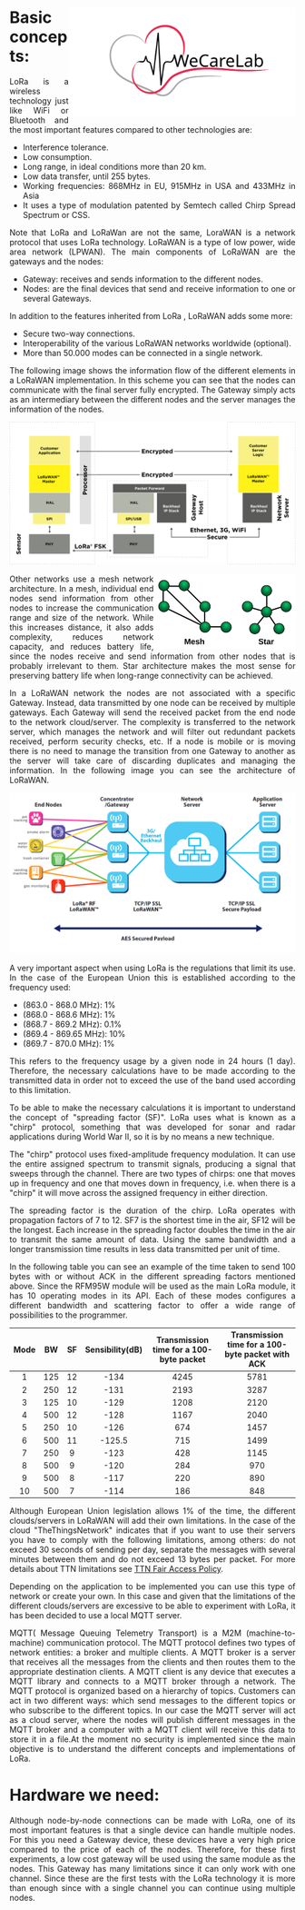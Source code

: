<div align="justify">

<img align="right" width=400 src=".corporate_resources/Logos/largo_V9_sin_fondo.svg" />

# Basic concepts:

LoRa is a wireless technology just like WiFi or Bluetooth and the most important features compared to other technologies are:
- Interference tolerance.
- Low consumption.
- Long range, in ideal conditions more than 20 km.
- Low data transfer, until 255 bytes.
- Working frequencies: 868MHz in EU, 915MHz in USA and 433MHz in Asia
- It uses a type of modulation patented by Semtech called Chirp Spread Spectrum or CSS.

Note that LoRa and LoRaWan are not the same, LoraWAN is a network protocol that uses LoRa technology. LoRaWAN is a type of low power, wide area network (LPWAN). The main components of LoRaWAN are the gateways and the nodes:
- Gateway: receives and sends information  to the different nodes.
- Nodes: are the final devices that send and receive information to one or several Gateways.

In addition to the features inherited from LoRa , LoRaWAN adds some more:
- Secure two-way connections.
- Interoperability of the various LoRaWAN networks worldwide (optional).
- More than 50.000 modes can be connected in a single network.

The following image shows the information flow of the different elements in a LoRaWAN implementation. In this scheme you can see that the nodes can communicate with the final server fully encrypted. The Gateway simply acts as an intermediary between the different nodes and the server manages the information of the nodes.

![LoRa_comunication](/res/images/LoRa_communication.svg)

<img align="right" width=250 src="/res/images/NetworkTopologies.svg" /> Other networks use a mesh network architecture. In a mesh, individual end nodes send information from other nodes to increase the communication range and size of the network. While this increases distance, it also adds complexity, reduces network capacity, and reduces battery life, since the nodes receive and send information from other nodes that is probably irrelevant to them. Star architecture makes the most sense for preserving battery life when long-range connectivity can be achieved.

In a LoRaWAN network the nodes are not associated with a specific Gateway. Instead, data transmitted by one node can be received by multiple gateways. Each Gateway will send the received packet from the end node to the network cloud/server. The complexity is transferred to the network server, which manages the network and will filter out redundant packets received, perform security checks, etc. If a node is mobile or is moving there is no need to manage the transition from one Gateway to another as the server will take care of discarding duplicates and managing the information. In the following image you can see the architecture of LoRaWAN.

![LoRa_network_architecture](/res/images/LoRa_network_architecture.png)

A very important aspect when using LoRa is the regulations that limit its use. In the case of the European Union this is established according to the frequency used:
- (863.0 - 868.0 MHz): 1%
- (868.0 - 868.6 MHz): 1%
- (868.7 - 869.2 MHz): 0.1%
- (869.4 - 869.65 MHz): 10%
- (869.7 - 870.0 MHz): 1%

This refers to the frequency usage by a given node in 24 hours (1 day). Therefore, the necessary calculations have to be made according to the transmitted data in order not to exceed the use of the band used according to this limitation.

To be able to make the necessary calculations it is important to understand the concept of "spreading factor (SF)". LoRa uses what is known as a "chirp" protocol, something that was developed for sonar and radar applications during World War II, so it is by no means a new technique.

The "chirp" protocol uses fixed-amplitude frequency modulation. It can use the entire assigned spectrum to transmit signals, producing a signal that sweeps through the channel. There are two types of chirps: one that moves up in frequency and one that moves down in frequency, i.e. when there is a "chirp" it will move across the assigned frequency in either direction.

The spreading factor is the duration of the chirp. LoRa operates with propagation factors of 7 to 12. SF7 is the shortest time in the air, SF12 will be the longest. Each increase in the spreading factor doubles the time in the air to transmit the same amount of data. Using the same bandwidth and a longer transmission time results in less data transmitted per unit of time.

In the following table you can see an example of the time taken to send 100 bytes with or without ACK in the different spreading factors mentioned above. Since the RFM95W module will be used as the main LoRa module, it has 10 operating modes in its API. Each of these modes configures a different bandwidth and scattering factor to offer a wide range of possibilities to the programmer.

| Mode | BW  | SF | Sensibility(dB) | Transmission time for a 100-byte packet | Transmission time for a 100-byte packet with ACK |
|:----:|:---:|:--:|:----------------:|:--------------------------------------:|:------------------------------------------------:|
| 1    | 125 | 12 | -134             | 4245                                   | 5781                                             |
| 2    | 250 | 12 | -131             | 2193                                   | 3287                                             |
| 3    | 125 | 10 | -129             | 1208                                   | 2120                                             |
| 4    | 500 | 12 | -128             | 1167                                   | 2040                                             |
| 5    | 250 | 10 | -126             | 674                                    | 1457                                             |
| 6    | 500 | 11 | -125.5           | 715                                    | 1499                                             |
| 7    | 250 | 9  | -123             | 428                                    | 1145                                             |
| 8    | 500 | 9  | -120             | 284                                    | 970                                              |
| 9    | 500 | 8  | -117             | 220                                    | 890                                              |
| 10   | 500 | 7  | -114             | 186                                    | 848                                              |

Although European Union legislation allows 1% of the time, the different clouds/servers in LoRaWAN will add their own limitations. In the case of the cloud "TheThingsNetwork" indicates that if you want to use their servers you have to comply with the following limitations, among others: do not exceed 30 seconds of sending per day, separate the messages with several minutes between them and do not exceed 13 bytes per packet. For more details about TTN limitations see [TTN Fair Access Policy](https://www.thethingsnetwork.org/forum/t/limitations-data-rate-packet-size-30-seconds-uplink-and-10-messages-downlink-per-day-fair-access-policy-guidelines/1300).

Depending on the application to be implemented you can use this type of network or create your own. In this case and given that the limitations of the different clouds/servers are excessive to be able to experiment with LoRa, it has been decided to use a local MQTT server. 

MQTT( Message Queuing Telemetry Transport) is a M2M (machine-to-machine) communication protocol. The MQTT protocol defines two types of network entities: a broker and multiple clients. A MQTT broker is a server that receives all the messages from the clients and then routes them to the appropriate destination clients. A MQTT client is any device that executes a MQTT library and connects to a MQTT broker through a network. The MQTT protocol is organized based on a hierarchy of topics. Customers can act in two different ways: which send messages to the different topics or who subscribe to the different topics. 
In our case the MQTT server will act as a cloud server, where the nodes will publish different messages in the MQTT broker and a computer with a MQTT client will receive this data to store it in a file.At the moment no security is implemented since the main objective is to understand the different concepts and implementations of LoRa.

# Hardware we need:

Although node-by-node connections can be made with LoRa, one of its most important features is that a single device can handle multiple nodes. For this you need a Gateway device, these devices have a very high price compared to the price of each of the nodes. Therefore, for these first experiments, a low cost gateway will be used using the same module as the nodes. This Gateway has many limitations since it can only work with one channel. Since these are the first tests with the LoRa technology it is more than enough since with a single channel you can continue using multiple nodes.









</div>